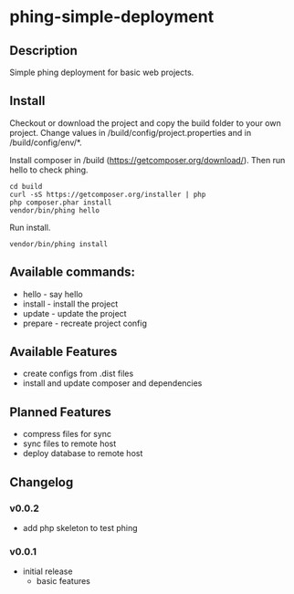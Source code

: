 # phing-simple-deployment
## Description
Simple phing deployment for basic web projects.

## Install
Checkout or download the project and copy the build folder to your own project. Change values in /build/config/project.properties and in
/build/config/env/*.

Install composer in /build (https://getcomposer.org/download/). Then run hello to check phing.

    cd build
    curl -sS https://getcomposer.org/installer | php
    php composer.phar install
    vendor/bin/phing hello

Run install.

    vendor/bin/phing install

## Available commands:
* hello - say hello
* install - install the project
* update - update the project
* prepare - recreate project config

## Available Features
* create configs from .dist files
* install and update composer and dependencies

## Planned Features
* compress files for sync
* sync files to remote host
* deploy database to remote host

## Changelog

### v0.0.2
* add php skeleton to test phing

### v0.0.1
* initial release
    * basic features